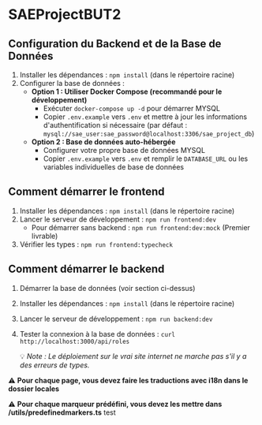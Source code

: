 # SAEProjectBUT2

## Configuration du Backend et de la Base de Données

1. Installer les dépendances : `npm install` (dans le répertoire racine)
2. Configurer la base de données :
   - **Option 1 : Utiliser Docker Compose (recommandé pour le développement)**
     - Exécuter `docker-compose up -d` pour démarrer MYSQL
     - Copier `.env.example` vers `.env` et mettre à jour les informations d'authentification si nécessaire (par défaut : `mysql://sae_user:sae_password@localhost:3306/sae_project_db`)
   - **Option 2 : Base de données auto-hébergée**
     - Configurer votre propre base de données MYSQL
     - Copier `.env.example` vers `.env` et remplir le `DATABASE_URL` ou les variables individuelles de base de données

## Comment démarrer le frontend

1. Installer les dépendances : `npm install` (dans le répertoire racine)
2. Lancer le serveur de développement : `npm run frontend:dev`
   - Pour démarrer sans backend : `npm run frontend:dev:mock` (Premier livrable)
3. Vérifier les types : `npm run frontend:typecheck`

## Comment démarrer le backend

1. Démarrer la base de données (voir section ci-dessus)
2. Installer les dépendances : `npm install` (dans le répertoire racine)
3. Lancer le serveur de développement : `npm run backend:dev`
4. Tester la connexion à la base de données : `curl http://localhost:3000/api/roles`

   💡 *Note : Le déploiement sur le vrai site internet ne marche pas s'il y a des erreurs de types.*

⚠️ **Pour chaque page, vous devez faire les traductions avec i18n dans le dossier locales**

⚠️ **Pour chaque marqueur prédéfini, vous devez les mettre dans /utils/predefinedmarkers.ts**
test
